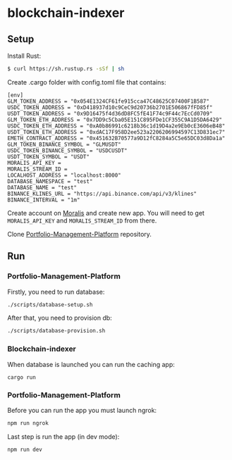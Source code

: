# blockchain-indexer

## Setup

Install Rust:

```bash
$ curl https://sh.rustup.rs -sSf | sh
```

Create .cargo folder with config.toml file that contains:

```
[env]
GLM_TOKEN_ADDRESS = "0x054E1324CF61fe915cca47C48625C07400F1B587"
USDC_TOKEN_ADDRESS = "0xD418937d10c9CeC9d20736b2701E506867fFD85f"
USDT_TOKEN_ADDRESS = "0x9D16475f4d36dD8FC5fE41F74c9F44c7EcCd0709"
GLM_TOKEN_ETH_ADDRESS = "0x7DD9c5Cba05E151C895FDe1CF355C9A1D5DA6429"
USDC_TOKEN_ETH_ADDRESS = "0xA0b86991c6218b36c1d19D4a2e9Eb0cE3606eB48"
USDT_TOKEN_ETH_ADDRESS = "0xdAC17F958D2ee523a2206206994597C13D831ec7"
EMETH_CONTRACT_ADDRESS = "0x451632B70577a9D12fC8284a5C5e65DC03d8Da1a"
GLM_TOKEN_BINANCE_SYMBOL = "GLMUSDT"
USDC_TOKEN_BINANCE_SYMBOL = "USDCUSDT"
USDT_TOKEN_SYMBOL = "USDT"
MORALIS_API_KEY = 
MORALIS_STREAM_ID = 
LOCALHOST_ADDRESS = "localhost:8000"
DATABASE_NAMESPACE = "test"
DATABASE_NAME = "test"
BINANCE_KLINES_URL = "https://api.binance.com/api/v3/klines"
BINANCE_INTERVAL = "1m"
```

Create account on [Moralis](https://moralis.io/) and create new app. You will need to get `MORALIS_API_KEY` and `MORALIS_STREAM_ID` from there.

Clone [Portfolio-Management-Platform](https://github.com/emeth-defi-automation/portfolio-management-platform) repository.

## Run

### Portfolio-Management-Platform
Firstly, you need to run database:

```bash
./scripts/database-setup.sh
```

After that, you need to provision db:

```bash
./scripts/database-provision.sh
```
### Blockchain-indexer
When database is launched you can run the caching app:

```
cargo run
```

### Portfolio-Management-Platform
Before you can run the app you must launch ngrok:

```bash
npm run ngrok
```

Last step is run the app (in dev mode):

```bash
npm run dev
```